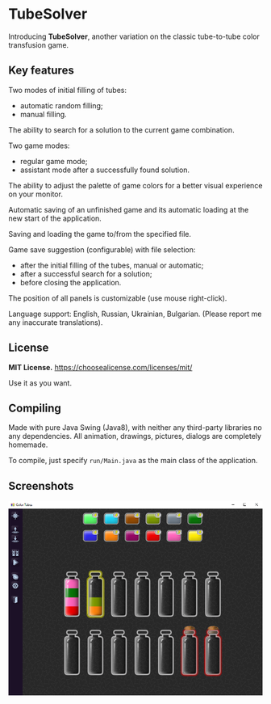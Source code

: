 # TubeSolver
Introducing **TubeSolver**, another variation on the classic tube-to-tube color transfusion game.

## Key features
Two modes of initial filling of tubes:
- automatic random filling;
- manual filling.

The ability to search for a solution to the current game combination.

Two game modes:
- regular game mode;
- assistant mode after a successfully found solution.

The ability to adjust the palette of game colors for a better visual experience on your monitor.

Automatic saving of an unfinished game and its automatic loading at the new start of the application.

Saving and loading the game to/from the specified file.

Game save suggestion (configurable) with file selection:
- after the initial filling of the tubes, manual or automatic;
- after a successful search for a solution;
- before closing the application.

The position of all panels is customizable (use mouse right-click).

Language support: English, Russian, Ukrainian, Bulgarian. (Please report me any inaccurate translations).

## License
**MIT License.** 
https://choosealicense.com/licenses/mit/ 

Use it as you want. 

## Compiling
Made with pure Java Swing (Java8), with neither any third-party libraries no any dependencies. All animation, drawings, pictures, dialogs are completely homemade.

To compile, just specify `run/Main.java` as the main class of the application.

## Screenshots
![Screenshot2](/screenshot2.png)

